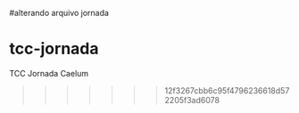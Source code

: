 
#alterando arquivo jornada

# tcc-jornada
TCC Jornada Caelum
>>>>>>> 12f3267cbb6c95f4796236618d572205f3ad6078
